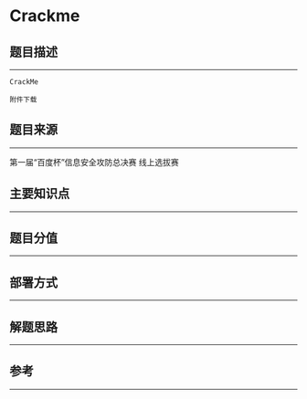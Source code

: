 # Crackme

## 题目描述
---
```
CrackMe 

附件下载
```

## 题目来源
---
第一届“百度杯”信息安全攻防总决赛 线上选拔赛

## 主要知识点
---


## 题目分值
---


## 部署方式
---


## 解题思路
---


## 参考
---
